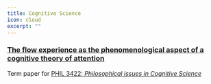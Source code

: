 ```yaml
---
title: Cognitive Science
icon: cloud
excerpt: ""
---
```


### [The flow experience as the phenomenological aspect of a cognitive theory of attention](wolfchimneyrock.github.io/images/portfolio/rjw_phil3422_2016-0526.pdf)

Term paper for [PHIL 3422: _Philosophical issues in Cognitive Science_](http://www.brooklyn.cuny.edu/courses/ShowCourse.do?redirect=/acad/course_info.jsp&dsc=PHIL.&crs_num=3422&div=U)
